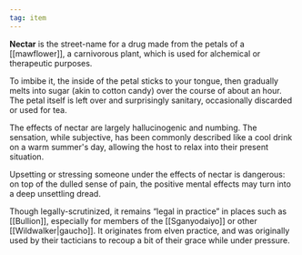 ```yaml
---
tag: item
---
```

**Nectar** is the street-name for a drug made from the petals of a [[mawflower]], a carnivorous plant, which is used for alchemical or therapeutic purposes. 

To imbibe it, the inside of the petal sticks to your tongue, then gradually melts into sugar (akin to cotton candy) over the course of about an hour. The petal itself is left over and surprisingly sanitary, occasionally discarded or used for tea.

The effects of nectar are largely hallucinogenic and numbing. The sensation, while subjective, has been commonly described like a cool drink on a warm summer's day, allowing the host to relax into their present situation. 

Upsetting or stressing someone under the effects of nectar is dangerous: on top of the dulled sense of pain, the positive mental effects may turn into a deep unsettling dread.

Though legally-scrutinized, it remains “legal in practice” in places such as [[Bullion]], especially for members of the [[Sganyodaiyo]] or other [[Wildwalker|gaucho]]. It originates from elven practice, and was originally used by their tacticians to recoup a bit of their grace while under pressure.